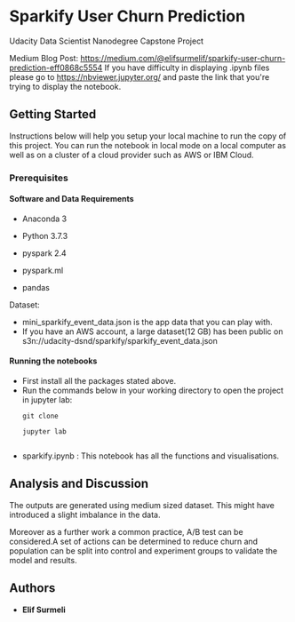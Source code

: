 # Sparkify User Churn Prediction
Udacity Data Scientist Nanodegree Capstone Project
 
Medium Blog Post: https://medium.com/@elifsurmelif/sparkify-user-churn-prediction-eff0868c5554
If you have difficulty in displaying .ipynb files please go to  https://nbviewer.jupyter.org/ and paste the link that you're trying to display the notebook.

## Getting Started

Instructions below will help you setup your local machine to run the copy of this project.
You can run the notebook in local mode on a local computer as well as on a cluster of a cloud provider such as AWS or IBM Cloud.

### Prerequisites

#### Software and Data Requirements

  - Anaconda 3
  - Python 3.7.3
  
  - pyspark 2.4
  - pyspark.ml
  - pandas

Dataset:
  - mini_sparkify_event_data.json is the app data that you can play with. 
  - If you have an AWS account, a large dataset(12 GB) has been public on s3n://udacity-dsnd/sparkify/sparkify_event_data.json

#### Running the notebooks

  - First install all the packages stated above.
  - Run the commands below in your working directory to open the project in jupyter lab:
    ```
    git clone 
    
    jupyter lab
   
    ```
  - sparkify.ipynb : This notebook has all the functions and visualisations.

## Analysis and Discussion

The outputs are generated using medium sized dataset. This might have introduced a slight imbalance in the data.

Moreover as a further work a common practice, A/B test can be considered.A set of actions can be determined to reduce churn and population can be split into control and experiment groups to validate the model and results.

## Authors

* **Elif Surmeli**
